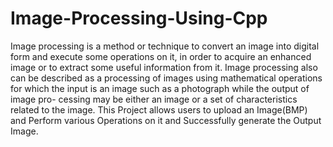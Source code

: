 # Image-Processing-Using-Cpp
Image processing is a method or technique to convert an image into digital
form and execute some operations on it, in order to acquire an enhanced image
or to extract some useful information from it. Image processing also can be
described as a processing of images using mathematical operations for which
the input is an image such as a photograph while the output of image pro-
cessing may be either an image or a set of characteristics related to the image.
This Project allows users to upload an Image(BMP) and Perform various Operations on it and Successfully generate the Output Image.

